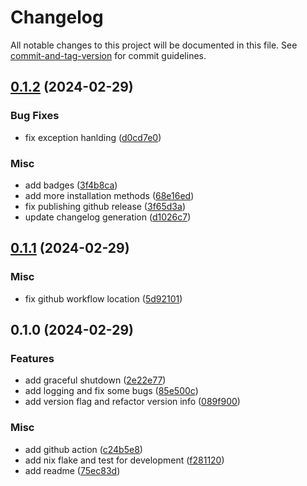 # Changelog

All notable changes to this project will be documented in this file. See [commit-and-tag-version](https://github.com/absolute-version/commit-and-tag-version) for commit guidelines.

## [0.1.2](https://github.com/DCsunset/i3-focus-group/compare/v0.1.1...v0.1.2) (2024-02-29)


### Bug Fixes

* fix exception hanlding ([d0cd7e0](https://github.com/DCsunset/i3-focus-group/commit/d0cd7e02fdfb87fd635c738f2a364dc10449c966))


### Misc

* add badges ([3f4b8ca](https://github.com/DCsunset/i3-focus-group/commit/3f4b8cafd62b0ede32140c0559c4d591a4fa281b))
* add more installation methods ([68e16ed](https://github.com/DCsunset/i3-focus-group/commit/68e16ed9edf90e0c3745d8b0280aab08927f8a1c))
* fix publishing github release ([3f65d3a](https://github.com/DCsunset/i3-focus-group/commit/3f65d3adaf7d3dc0c45700ec9cba374597860f1b))
* update changelog generation ([d1026c7](https://github.com/DCsunset/i3-focus-group/commit/d1026c7a97a2248e34ba9320d617cce2379889af))

## [0.1.1](https://github.com/DCsunset/i3-focus-group/compare/v0.1.0...v0.1.1) (2024-02-29)


### Misc

* fix github workflow location ([5d92101](https://github.com/DCsunset/i3-focus-group/commit/5d92101ecfb9dbffbd8cbe6733d1600db08140e9))

## 0.1.0 (2024-02-29)


### Features

* add graceful shutdown ([2e22e77](https://github.com/DCsunset/i3-focus-group/commit/2e22e777df00af20c01a51f201caef1bab57ebc6))
* add logging and fix some bugs ([85e500c](https://github.com/DCsunset/i3-focus-group/commit/85e500c8a858dd060b74eaf08ab21206aeac504d))
* add version flag and refactor version info ([089f900](https://github.com/DCsunset/i3-focus-group/commit/089f900db444bf9096611f8521b14326fe35cb27))


### Misc

* add github action ([c24b5e8](https://github.com/DCsunset/i3-focus-group/commit/c24b5e877a3d52cc198924753b83f14d5c8c2a58))
* add nix flake and test for development ([f281120](https://github.com/DCsunset/i3-focus-group/commit/f2811201c4a3a115afa4b140c6d35076e9be2983))
* add readme ([75ec83d](https://github.com/DCsunset/i3-focus-group/commit/75ec83dab438abc53a6afd78282bd42d5da62122))

